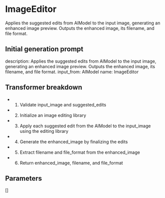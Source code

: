 
# ImageEditor

Applies the suggested edits from AIModel to the input image, generating an enhanced image preview. Outputs the enhanced image, its filename, and file format.

## Initial generation prompt
description: Applies the suggested edits from AIModel to the input image, generating
  an enhanced image preview. Outputs the enhanced image, its filename, and file format.
input_from: AIModel
name: ImageEditor


## Transformer breakdown
- 1. Validate input_image and suggested_edits
- 2. Initialize an image editing library
- 3. Apply each suggested edit from the AIModel to the input_image using the editing library
- 4. Generate the enhanced_image by finalizing the edits
- 5. Extract filename and file_format from the enhanced_image
- 6. Return enhanced_image, filename, and file_format

## Parameters
[]

        